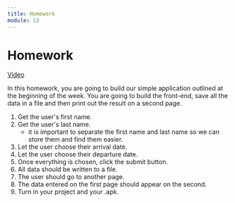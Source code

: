 ```yaml
---
title: Homework
module: 13
---
```


# Homework

<a href="https://umontana.zoom.us/rec/play/v8UsJbz5pzo3SNzH4gSDAaB6W429J_6sgyYZ-vsKmhm8UHUBOlf1ZLEVa-a0FxaQSW9S503OIRvFBgE5?continueMode=true&_x_zm_rtaid=DlWtLI-zRlCUpYLqasgjPA.1585764072172.6cf1bc0be13f13c9ac0eb5ca428d956c&_x_zm_rhtaid=855">Video</a>

In this homework, you are going to build our simple application outlined at the beginning of the week. You are going to build the front-end, save all the data in a file and then print out the result on a second page.

1. Get the user's first name.
2. Get the user's last name.
    - it is important to separate the first name and last name so we can store them and find them easier.
3. Let the user choose their arrival date.
4. Let the user choose their departure date.
5. Once everything is chosen, click the submit button.
6. All data should be written to a file.
7. The user should go to another page.
8. The data entered on the first page should appear on the second.
9. Turn in your project and your .apk.